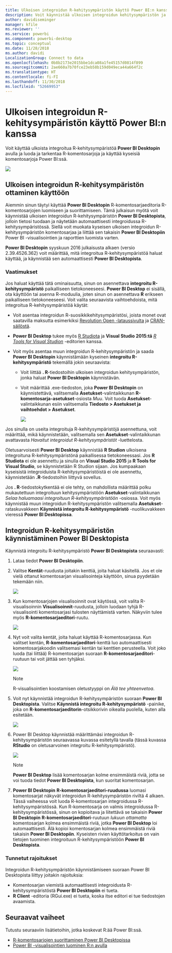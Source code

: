 ```yaml
---
title: Ulkoisen integroidun R-kehitysympäristön käyttö Power BI:n kanssa
description: Voit käynnistää ulkoisen integroidun kehitysympäristön ja käyttää sitä Power BI:n avulla
author: davidiseminger
manager: kfile
ms.reviewer: ''
ms.service: powerbi
ms.component: powerbi-desktop
ms.topic: conceptual
ms.date: 11/28/2018
ms.author: davidi
LocalizationGroup: Connect to data
ms.openlocfilehash: 0b8b2173e2015bbe1dca08a1fe45157d0814f899
ms.sourcegitcommit: 2ae660a7b70fce23eb58b159d049eca44a664f2c
ms.translationtype: HT
ms.contentlocale: fi-FI
ms.lasthandoff: 11/30/2018
ms.locfileid: "52669953"
---
```

# <a name="use-an-external-r-ide-with-power-bi"></a>Ulkoisen integroidun R-kehitysympäristön käyttö Power BI:n kanssa
Voit käyttää ulkoista integroitua R-kehitysympäristöä **Power BI Desktopin** avulla ja luoda ja tarkentaa R-komentosarjoja ja käyttää kyseisiä komentosarjoja Power BI:ssä.

![](media/desktop-r-ide/r-ide_1a.png)

## <a name="enable-an-external-r-ide"></a>Ulkoisen integroidun R-kehitysympäristön ottaminen käyttöön
Aiemmin sinun täytyi käyttää **Power BI Desktopin** R-komentosarjaeditoria R-komentosarjojen luomiseen ja suorittamiseen. Tämä julkaisun myötä voit käynnistää ulkoisen integroidun R-kehitysympäristön **Power BI Desktopista**, jolloin tietosi tuodaan ja näytetään automaattisesti integroidussa R-kehitysympäristössä. Siellä voit muokata kyseisen ulkoisen integroidun R-kehitysympäristön komentosarjaa ja liittää sen takaisin **Power BI Desktopiin** Power BI -visualisointien ja raporttien luomista varten.

**Power BI Desktopin** syyskuun 2016 julkaisusta alkaen (versio 2.39.4526.362) voit määrittää, mitä integroitua R-kehitysympäristöä haluat käyttää, ja käynnistää sen automaattisesti **Power BI Desktopista**.

### <a name="requirements"></a>Vaatimukset
Jos haluat käyttää tätä ominaisuutta, sinun on asennettava **integroitu R-kehitysympäristö** paikalliseen tietokoneeseesi. **Power BI Desktop** ei sisällä, ota käyttöön tai asenna R-moduulia, joten sinun on asennettava **R** erikseen paikalliseen tietokoneeseesi. Voit valita seuraavista vaihtoehdoista, mitä integroitua R-kehitysympäristöä käytät:

* Voit asentaa integroidun R-suosikkikehitysympäristösi, joista monet ovat saatavilla maksutta esimerkiksi [Revolution Open -lataussivulta](https://mran.revolutionanalytics.com/download/) ja [CRAN-säilöstä](https://cran.r-project.org/bin/windows/base/).
* **Power BI Desktop** tukee myös [R Studiota](https://www.rstudio.com/) ja **Visual Studio 2015:tä** [*R Tools for Visual Studion*](https://beta.visualstudio.com/vs/rtvs/) -editorien kanssa.
* Voit myös asentaa muun integroidun R-kehitysympäristön ja saada **Power BI Desktopin** käynnistämään kyseinen **integroitu R-kehitysympäristö** tekemällä jokin seuraavista:
  
  * Voit liittää **. R**-tiedostoihin ulkoisen integroidun kehitysympäristön, jonka haluat **Power BI Desktopin** käynnistävän.
  * Voit määrittää .exe-tiedoston, joka **Power BI Desktopin** on käynnistettävä, valitsemalla **Asetukset**-valintaikkunan **R-komentosarja-asetukset**-osiosta *Muu*. Voit tuoda **Asetukset**-valintaikkunan esiin valitsemalla **Tiedosto > Asetukset ja vaihtoehdot > Asetukset**.
    
    ![](media/desktop-r-ide/r-ide_1b.png)

Jos sinulla on useita integroituja R-kehitysympäristöjä asennettuna, voit määrittää, mikä käynnistetään, valitsemalla sen **Asetukset**-valintaikkunan avattavasta *Havaitut integroidut R-kehitysympäristöt* -luettelosta.

Oletusarvoisesti **Power BI Desktop** käynnistää **R Studion** ulkoisena integroituna R-kehitysympäristönä paikallisessa tietokoneessasi. Jos **R Studiota** ei ole asennettu ja sinulla on **Visual Studio 2015** ja **R Tools for Visual Studio**, se käynnistetään R Studion sijaan. Jos kumpaakaan kyseisistä integroiduista R-kehitysympäristöistä ei ole asennettu, käynnistetään **.R**-tiedostoihin liittyvä sovellus.

Jos **. R**-tiedostokytkentää ei ole tehty, on mahdollista määrittää polku mukautettuun integroituun kehitysympäristöön **Asetukset**-valintaikkunan *Selaa haluamaasi integroituun R-kehitysympäristöön* -osiossa. Voit myös käynnistää muun integroidun R-kehitysympäristön valitsemalla **Asetukset**-rataskuvakkeen **Käynnistä integroitu R-kehitysympäristö** -nuolikuvakkeen vieressä **Power BI Desktopissa**.

## <a name="launch-an-r-ide-from-power-bi-desktop"></a>Integroidun R-kehitysympäristön käynnistäminen Power BI Desktopista
Käynnistä integroitu R-kehitysympäristö **Power BI Desktopista** seuraavasti:

1. Lataa tiedot **Power BI Desktopiin**.
2. Valitse **Kentät**-ruudusta joitakin kenttiä, joita haluat käsitellä. Jos et ole vielä ottanut komentosarjan visualisointeja käyttöön, sinua pyydetään tekemään niin.
   
   ![](media/desktop-r-ide/r-ide_3.png)
3. Kun komentosarjojen visualisoinnit ovat käytössä, voit valita R-visualisoinnin **Visualisoinnit**-ruudusta, jolloin luodaan tyhjä R-visualisointi komentosarjasi tulosten näyttämistä varten. Näkyviin tulee myös **R-komentosarjaeditori**-ruutu.
   
   ![](media/desktop-r-ide/r-ide_4.png)
4. Nyt voit valita kentät, joita haluat käyttää R-komentosarjassa. Kun valitset kentän, **R-komentosarjaeditori**-kenttä luo automaattisesti komentosarjakoodin valitsemasi kentän tai kenttien perusteella. Voit joko luoda (tai liittää) R-komentosarjan suoraan **R-komentosarjaeditori**-ruutuun tai voit jättää sen tyhjäksi.
   
   ![](media/desktop-r-ide/r-ide_5.png)
   
   > [!NOTE]
   > R-visualisointien koostamisen oletustyyppi on *Älä tee yhteenvetoa*.
   > 
   > 
5. Voit nyt käynnistää integroidun R-kehitysympäristön suoraan **Power BI Desktopista**. Valitse **Käynnistä integroitu R-kehitysympäristö** -painike, joka on **R-komentosarjaeditorin**-otsikkorivin oikealla puolella, kuten alla esitetään.
   
   ![](media/desktop-r-ide/r-ide_6.png)
6. Power BI Desktop käynnistää määrittämäsi integroidun R-kehitysympäristön seuraavassa kuvassa esitetyllä tavalla (tässä kuvassa **RStudio** on oletusarvoinen integroitu R-kehitysympäristö).
   
   ![](media/desktop-r-ide/r-ide_7.png)
   
   > [!NOTE]
   > **Power BI Desktop** lisää komentosarjan kolme ensimmäistä riviä, jotta se voi tuoda tiedot **Power BI Desktopista**, kun suoritat komentosarjan.
   > 
   > 
7. **Power BI Desktopin** **R-komentosarjaeditori-ruudussa** luomasi komentosarjat näkyvät integroidun R-kehitysympäristön riviltä 4 alkaen. Tässä vaiheessa voit luoda R-komentosarjan integroidussa R-kehitysympäristössä. Kun R-komentosarja on valmis integroidussa R-kehitysympäristössä, sinun on kopioitava ja liitettävä se takaisin **Power BI Desktopin** **R-komentosarjaeditori**-ruutuun *lukuun ottamatta* komentosarjan kolmea ensimmäistä riviä, jotka **Power BI Desktop** loi automaattisesti. Älä kopioi komentosarjan kolmea ensimmäistä riviä takaisin **Power BI Desktopiin**. Kyseisten rivien käyttötarkoitus on vain tietojen tuominen integroituun R-kehitysympäristöön **Power BI Desktopista**.

### <a name="known-limitations"></a>Tunnetut rajoitukset
Integroidun R-kehitysympäristön käynnistämiseen suoraan Power BI Desktopista liittyy joitakin rajoituksia:

* Komentosarjan viemistä automaattisesti integroidusta R-kehitysympäristöstä **Power BI Desktopiin** ei tueta.
* **R Client** -editoria (RGui.exe) ei tueta, koska itse editori ei tue tiedostojen avaamista.

## <a name="next-steps"></a>Seuraavat vaiheet
Tutustu seuraaviin lisätietoihin, jotka koskevat R:ää Power BI:ssä.

* [R-komentosarjojen suorittaminen Power BI Desktopissa](desktop-r-scripts.md)
* [Power BI -visualisointien luominen R:n avulla](desktop-r-visuals.md)

